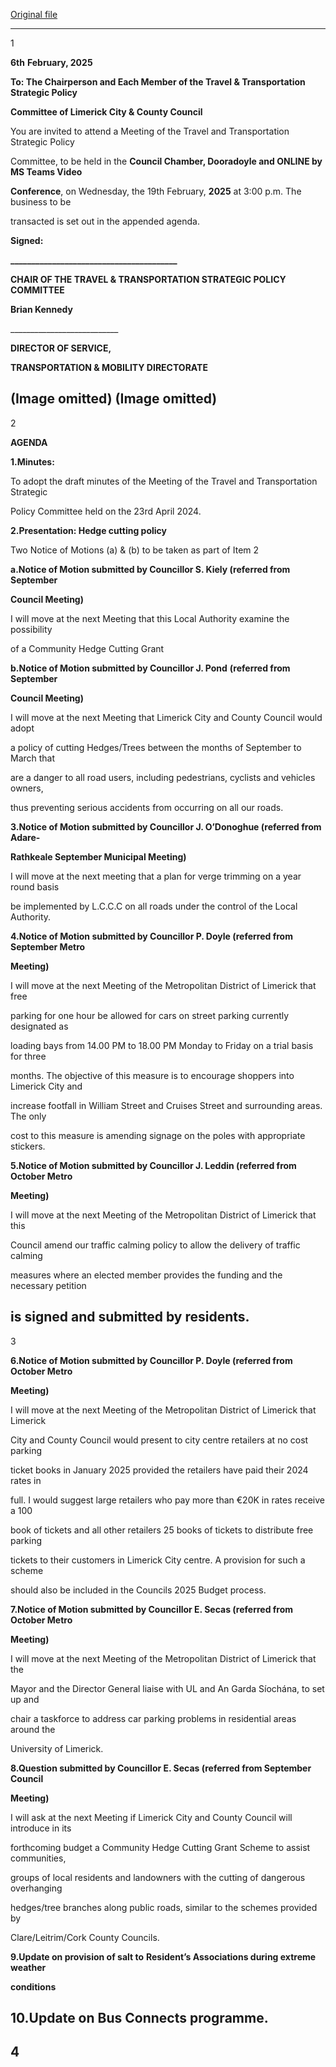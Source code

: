 [Original file](https://www.limerick.ie/sites/default/files/media/documents/2025-02/agenda-meeting-of-the-travel-transportation-strategic-policy-committee-19th-february-2025.pdf)

---
1

**6th** **February, 2025**

**To: The Chairperson and Each Member of the Travel & Transportation Strategic Policy**

**Committee of Limerick City & County Council**

You are invited to attend a Meeting of the Travel and Transportation Strategic Policy

Committee, to be held in the **Council Chamber, Dooradoyle and ONLINE by MS Teams Video**

**Conference**, on Wednesday, the 19th February, **2025** at 3:00 p.m. The business to be

transacted is set out in the appended agenda.

**Signed:**

**\_\_\_\_\_\_\_\_\_\_\_\_\_\_\_\_\_\_\_\_\_\_\_\_\_\_\_\_\_\_\_\_\_\_\_\_\_\_\_\_**

**CHAIR OF THE TRAVEL & TRANSPORTATION STRATEGIC POLICY COMMITTEE**

**Brian Kennedy**

\_\_\_\_\_\_\_\_\_\_\_\_\_\_\_\_\_\_\_\_\_\_\_\_\_\_\_

**DIRECTOR OF SERVICE,**

**TRANSPORTATION & MOBILITY DIRECTORATE**

(Image omitted)
(Image omitted)
---
2

**AGENDA**

**1.Minutes:**

To adopt the draft minutes of the Meeting of the Travel and Transportation Strategic

Policy Committee held on the 23rd April 2024.

**2.Presentation: Hedge cutting policy**

Two Notice of Motions (a) & (b) to be taken as part of Item 2

**a.Notice of Motion submitted by Councillor S. Kiely (referred from September**

**Council Meeting)**

I will move at the next Meeting that this Local Authority examine the possibility

of a Community Hedge Cutting Grant

**b.Notice of Motion submitted by Councillor J. Pond** **(referred from September**

**Council Meeting)**

I will move at the next Meeting that Limerick City and County Council would adopt

a policy of cutting Hedges/Trees between the months of September to March that

are a danger to all road users, including pedestrians, cyclists and vehicles owners,

thus preventing serious accidents from occurring on all our roads.

**3.Notice of Motion submitted by Councillor J. O’Donoghue (referred from Adare-**

**Rathkeale September Municipal Meeting)**

I will move at the next meeting that a plan for verge trimming on a year round basis

be implemented by L.C.C.C on all roads under the control of the Local Authority.

**4.Notice of Motion submitted by Councillor P. Doyle (referred from September Metro**

**Meeting)**

I will move at the next Meeting of the Metropolitan District of Limerick that free

parking for one hour be allowed for cars on street parking currently designated as

loading bays from 14.00 PM to 18.00 PM Monday to Friday on a trial basis for three

months. The objective of this measure is to encourage shoppers into Limerick City and

increase footfall in William Street and Cruises Street and surrounding areas. The only

cost to this measure is amending signage on the poles with appropriate stickers.

**5.Notice of Motion submitted by Councillor J. Leddin (referred from October Metro**

**Meeting)**

I will move at the next Meeting of the Metropolitan District of Limerick that this

Council amend our traffic calming policy to allow the delivery of traffic calming

measures where an elected member provides the funding and the necessary petition

is signed and submitted by residents.
---
3

**6.Notice of Motion submitted by Councillor P. Doyle (referred from October Metro**

**Meeting)**

I will move at the next Meeting of the Metropolitan District of Limerick that Limerick

City and County Council would present to city centre retailers at no cost parking

ticket books in January 2025 provided the retailers have paid their 2024 rates in

full. I would suggest large retailers who pay more than €20K in rates receive a 100

book of tickets and all other retailers 25 books of tickets to distribute free parking

tickets to their customers in Limerick City centre. A provision for such a scheme

should also be included in the Councils 2025 Budget process.

**7.Notice of Motion submitted by Councillor E. Secas (referred from October Metro**

**Meeting)**

I will move at the next Meeting of the Metropolitan District of Limerick that the

Mayor and the Director General liaise with UL and An Garda Síochána, to set up and

chair a taskforce to address car parking problems in residential areas around the

University of Limerick.

**8.Question submitted by Councillor E. Secas (referred from September Council**

**Meeting)**

I will ask at the next Meeting if Limerick City and County Council will introduce in its

forthcoming budget a Community Hedge Cutting Grant Scheme to assist communities,

groups of local residents and landowners with the cutting of dangerous overhanging

hedges/tree branches along public roads, similar to the schemes provided by

Clare/Leitrim/Cork County Councils.

**9.Update on provision of salt to** **Resident’s Associations during extreme weather**

**conditions**

**10.Update on Bus Connects programme.**
---
4
---
